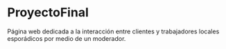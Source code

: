 # ProyectoFinal
Página web dedicada a la interacción entre clientes y trabajadores locales esporádicos por medio de un moderador.
